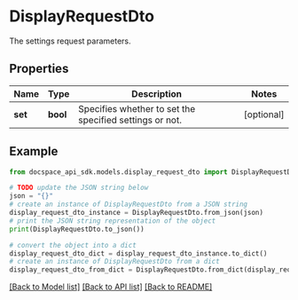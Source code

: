 # DisplayRequestDto
The settings request parameters.

## Properties

Name | Type | Description | Notes
------------ | ------------- | ------------- | -------------
**set** | **bool** | Specifies whether to set the specified settings or not. | [optional] 

## Example

```python
from docspace_api_sdk.models.display_request_dto import DisplayRequestDto

# TODO update the JSON string below
json = "{}"
# create an instance of DisplayRequestDto from a JSON string
display_request_dto_instance = DisplayRequestDto.from_json(json)
# print the JSON string representation of the object
print(DisplayRequestDto.to_json())

# convert the object into a dict
display_request_dto_dict = display_request_dto_instance.to_dict()
# create an instance of DisplayRequestDto from a dict
display_request_dto_from_dict = DisplayRequestDto.from_dict(display_request_dto_dict)
```
[[Back to Model list]](../README.md#documentation-for-models) [[Back to API list]](../README.md#documentation-for-api-endpoints) [[Back to README]](../README.md)


